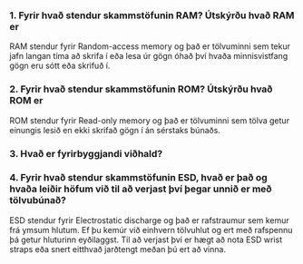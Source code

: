 ### 1. Fyrir hvað stendur skammstöfunin RAM? Útskýrðu hvað RAM er

RAM stendur fyrir Random-access memory og það er tölvuminni sem tekur jafn langan tíma að skrifa í eða lesa úr gögn óhað því hvaða minnisvistfang gögn eru sótt eða skrifuð í.

### 2. Fyrir hvað stendur skammstöfunin ROM? Útskýrðu hvað ROM er

ROM stendur fyrir Read-only memory og það er tölvuminni sem tölva getur einungis lesið en ekki skrifað gögn í án sérstaks búnaðs.

### 3. Hvað er fyrirbyggjandi viðhald?

### 4. Fyrir hvað stendur skammstöfunin ESD, hvað er það og hvaða leiðir höfum við til að verjast því þegar unnið er með tölvubúnað?

ESD stendur fyrir Electrostatic discharge og það er rafstraumur sem kemur frá ymsum hlutum. Ef þu kemúr við einhvern tölvuhlut og ert með rafspennu þá getur hluturinn eyðilaggst. Til að verjast því er hægt að nota ESD wrist straps eða snert eitthvað jarðtengt meðan þú ert að vinna.